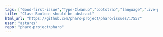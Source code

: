 ```yaml
---
tags: ["Good-first-issue","Type-Cleanup","bootstrap","language","live-programming","mit","object-oriented-programming","pharo","reflective","tools"]
title: "Class Boolean should be abstract"
html_url: "https://github.com/pharo-project/pharo/issues/17557"
user: "astares"
repo: "pharo-project/pharo"
---
```


